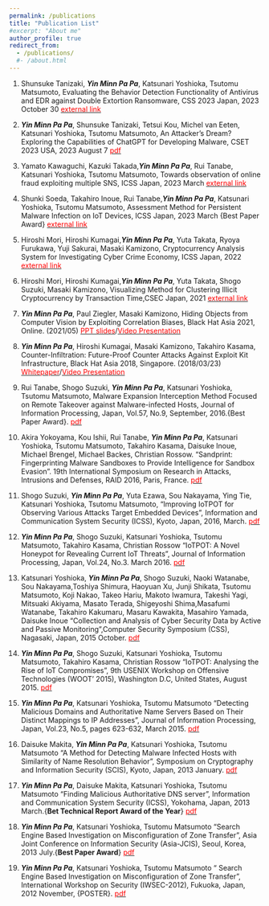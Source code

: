 ```yaml
---
permalink: /publications
title: "Publication List"
#excerpt: "About me"
author_profile: true
redirect_from: 
  - /publications/
  #- /about.html
---
```

<ol>
<li><p>Shunsuke Tanizaki, <strong><strong><em>Yin Minn Pa Pa</em></strong></strong>, Katsunari Yoshioka, Tsutomu Matsumoto, Evaluating the Behavior Detection Functionality of Antivirus and EDR against Double Extortion Ransomware, CSS 2023 Japan, 2023 October 30 <a href="https://www.iwsec.org/css/2023/"><span style="color:red">external link<span></a></p></li>  
<li><p><strong><strong><em>Yin Minn Pa Pa</em></strong></strong>, Shunsuke Tanizaki, Tetsui Kou, Michel van Eeten, Katsunari Yoshioka, Tsutomu Matsumoto, An Attacker’s Dream? Exploring the Capabilities of ChatGPT for Developing Malware, CSET 2023 USA, 2023 August 7  <a href="https://github.com/yinminnpapa/website_data/raw/master/papers/paper_18.pdf"><span style="color:red">pdf<span></a></p></li>
<li><p>Yamato Kawaguchi, Kazuki Takada,<strong><strong><em>Yin Minn Pa Pa</em></strong></strong>, Rui Tanabe, Katsunari Yoshioka, Tsutomu Matsumoto, Towards observation of online fraud exploiting multiple SNS, ICSS Japan, 2023 March <a href="https://ken.ieice.org/ken/paper/20230314nCsq/eng/"><span style="color:red">external link<span></a></p></li>  
<li><p>Shunki Soeda, Takahiro Inoue, Rui Tanabe,<strong><strong><em>Yin Minn Pa Pa</em></strong></strong>, Katsunari Yoshioka, Tsutomu Matsumoto, Assessment Method for Persistent Malware Infection on IoT Devices, ICSS Japan, 2023 March {Best Paper Award} <a href="https://ken.ieice.org/ken/paper/20230314GCqw/eng/"><span style="color:red">external link<span></a></p></li>  
<li><p>Hiroshi Mori, Hiroshi Kumagai,<strong><strong><em>Yin Minn Pa Pa</em></strong></strong>, Yuta Takata, Ryoya Furukawa, Yuji Sakurai, Masaki Kamizono, Cryptocurrency Analysis System for Investigating Cyber Crime Economy, ICSS Japan, 2022 <a href="https://ken.ieice.org/ken/paper/20220720oCkV/"><span style="color:red">external link<span></a></p></li>  
<li><p>Hiroshi Mori, Hiroshi Kumagai,<strong><strong><em>Yin Minn Pa Pa</em></strong></strong>, Yuta Takata, Shogo Suzuki, Masaki Kamizono, Visualizing Method for Clustering Illicit Cryptocurrency by Transaction Time,CSEC Japan, 2021 <a href="https://ipsj.ixsq.nii.ac.jp/ej/?action=pages_view_main&active_action=repository_view_main_item_detail&item_id=210142&item_no=1&page_id=13&block_id=8"><span style="color:red">external link<span></a></p></li>
<li><p><strong><strong><em>Yin Minn Pa Pa</em></strong></strong>, Paul Ziegler, Masaki Kamizono, Hiding Objects from Computer Vision by Exploiting Correlation Biases, Black Hat Asia 2021, Online. (2021/05) <a href="https://i.blackhat.com/asia-21/Thursday-Handouts/as-21-PaPa-Ziegler-Hiding-Objects-From-Computer-Vision-By-Exploiting-Correlation-Biases.pdf"><span style="color:red">PPT slides<span></a>/<a href="https://www.youtube.com/watch?v=Lfsc5TkJ07U"><span style="color:red">Video Presentation<span></a></p></li>
<li><p><strong><strong><em>Yin Minn Pa Pa</em></strong></strong>, Hiroshi Kumagai, Masaki Kamizono, Takahiro Kasama, Counter-Infiltration: Future-Proof Counter Attacks Against Exploit Kit Infrastructure, Black Hat Asia 2018, Singapore. (2018/03/23) <a href="https://github.com/yinminnpapa/website_data/raw/master/papers/asia-18-papa-Future-Proof Counter Attacks Against Exploit Kit Infrastructure-WP.pdf"><span style="color:red">Whitepaper<span></a>/<a href="https://www.youtube.com/watch?v=jATsubShSv4"><span style="color:red">Video Presentation<span></a></p></li>
<li><p>Rui Tanabe, Shogo Suzuki, <strong><strong><em>Yin Minn Pa Pa</em></strong></strong>, Katsunari Yoshioka, Tsutomu Matsumoto, Malware Expansion Interception Method Focused on Remote Takeover against Malware-infected Hosts, Journal of Information Processing, Japan, Vol.57, No.9, September, 2016.{Best Paper Award}.  <a href="https://ipsj.ixsq.nii.ac.jp/ej/index.php?active_action=repository_view_main_item_detail&amp;page_id=13&amp;block_id=8&amp;item_id=174669&amp;item_no=1"><span style="color:red">pdf<span></a></p></li>
<li><p>Akira Yokoyama, Kou Ishii, Rui Tanabe, <strong><strong><em>Yin Minn Pa Pa</em></strong></strong>, Katsunari Yoshioka, Tsutomu Matsumoto, Takahiro Kasama, Daisuke Inoue, Michael Brengel, Michael Backes, Christian Rossow. &ldquo;Sandprint: Fingerprinting Malware Sandboxes to Provide Intelligence for Sandbox Evasion&rdquo;. 19th International Symposium on Research in Attacks, Intrusions and Defenses, RAID 2016, Paris, France.  <a href="https://github.com/yinminnpapa/website_data/raw/master/papers/paper_10.pdf"><span style="color:red">pdf<span></a></p></li>
<li><p>Shogo Suzuki, <strong><strong><em>Yin Minn Pa Pa</em></strong></strong>, Yuta Ezawa, Sou Nakayama, Ying Tie, Katsunari Yoshioka, Tsutomu Matsumoto, &ldquo;Improving IoTPOT for Observing Various Attacks Target Embedded Devices&rdquo;, Information and Communication System Security (ICSS), Kyoto, Japan, 2016, March.  <a href="https://github.com/yinminnpapa/website_data/raw/master/papers/paper_9.pdf"><span style="color:red">pdf<span></a></p></li>
<li><p><strong><strong><em>Yin Minn Pa Pa</em></strong></strong>, Shogo Suzuki, Katsunari Yoshioka, Tsutomu Matsumoto, Takahiro Kasama, Christian Rossow “IoTPOT: A Novel Honeypot for Revealing Current IoT Threats”, Journal of Information Processing, Japan, Vol.24, No.3. March 2016.  <a href="https://github.com/yinminnpapa/website_data/raw/master/papers/paper_8.pdf"><span style="color:red">pdf<span></a></p></li>
<li><p>Katsunari Yoshioka, <strong><strong><em>Yin Minn Pa Pa</em></strong></strong>, Shogo Suzuki, Naoki Watanabe, Sou Nakayama,Toshiya Shimura, Haoyuan Xu, Junji Shikata, Tsutomu Matsumoto, Koji Nakao, Takeo Hariu, Makoto Iwamura, Takeshi Yagi, Mitsuaki Akiyama, Masato Terada, Shigeyoshi Shima,Masafumi Watanabe, Takahiro Kakumaru, Masaru Kawakita, Masahiro Yamada, Daisuke Inoue “Collection and Analysis of Cyber Security Data by Active and Passive Monitoring”,Computer Security Symposium (CSS), Nagasaki, Japan, 2015 October.  <a href="https://github.com/yinminnpapa/website_data/raw/master/papers/paper_7.pdf"><span style="color:red">pdf<span></a></p></li>
<li><p><strong><strong><em>Yin Minn Pa Pa</em></strong></strong>, Shogo Suzuki, Katsunari Yoshioka, Tsutomu Matsumoto, Takahiro Kasama, Christian Rossow “IoTPOT: Analysing the Rise of IoT Compromises”, 9th USENIX Workshop on Offensive Technologies (WOOT’ 2015), Washington D.C, United States, August 2015.  <a href="https://github.com/yinminnpapa/website_data/raw/master/papers/paper_6.pdf"><span style="color:red">pdf<span></a></p></li>
<li><p><strong><strong><em>Yin Minn Pa Pa</em></strong></strong>, Katsunari Yoshioka, Tsutomu Matsumoto “Detecting Malicious Domains and Authoritative Name Servers Based on Their Distinct Mappings to IP Addresses”, Journal of Information Processing, Japan, Vol.23, No.5, pages 623-632, March 2015.  <a href="https://github.com/yinminnpapa/website_data/raw/master/papers/paper_5.pdf"><span style="color:red">pdf<span></a></p></li>
<li><p>Daisuke Makita, <strong><strong><em>Yin Minn Pa Pa</em></strong></strong>, Katsunari Yoshioka, Tsutomu Matsumoto “A Method for Detecting Malware Infected Hosts with Similarity of Name Resolution Behavior”, Symposium on Cryptography and Information Security (SCIS), Kyoto, Japan, 2013 January.  <a href="https://github.com/yinminnpapa/website_data/raw/master/papers/paper_4.pdf"><span style="color:red">pdf<span></a></p></li>
<li><p><strong><strong><em>Yin Minn Pa Pa</em></strong></strong>, Daisuke Makita, Katsunari Yoshioka, Tsutomu Matsumoto “Finding Malicious Authoritative DNS server”, Information and Communication System Security (ICSS), Yokohama, Japan, 2013 March.{<strong>Bet Technical Report Award of the Year</strong>}  <a href="https://github.com/yinminnpapa/website_data/raw/master/papers/paper_3.pdf"><span style="color:red">pdf<span></a></p></li>
<li><p><strong><strong><em>Yin Minn Pa Pa</em></strong></strong>, Katsunari Yoshioka, Tsutomu Matsumoto &ldquo;Search Engine Based Investigation on Misconfiguration of Zone Transfer”, Asia Joint Conference on Information Security (Asia-JCIS), Seoul, Korea, 2013 July.{<strong>Best Paper Award</strong>}  <a href="https://github.com/yinminnpapa/website_data/raw/master/papers/paper_2.pdf"><span style="color:red">pdf<span></a></p></li>
<li><p><strong><strong><em>Yin Minn Pa Pa</em></strong></strong>, Katsunari Yoshioka, Tsutomu Matsumoto “ Search Engine Based Investigation on Misconfiguration of Zone Transfer”, International Workshop on Security (IWSEC-2012), Fukuoka, Japan, 2012 November, {POSTER}.  <a href="https://github.com/yinminnpapa/website_data/raw/master/papers/paper_1.pdf"><span style="color:red">pdf<span></a></p></li>
</ol>